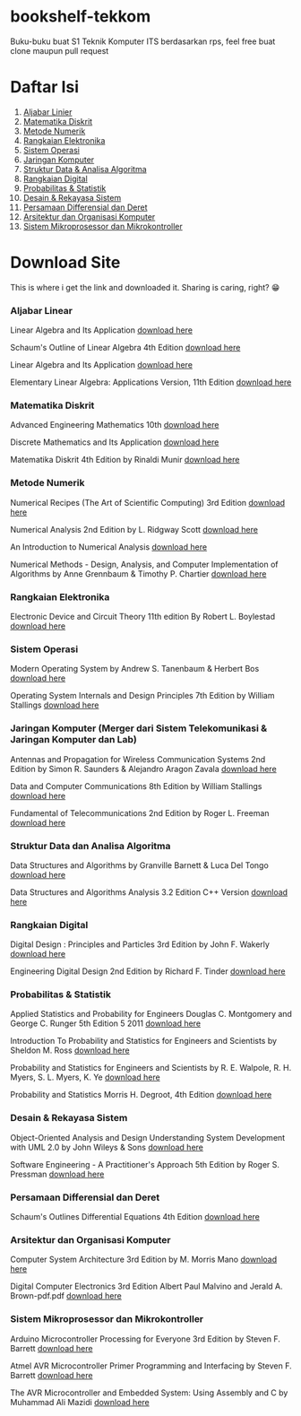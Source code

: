 # bookshelf-tekkom
Buku-buku buat S1 Teknik Komputer ITS berdasarkan rps, feel free buat clone maupun pull request

<h1>Daftar Isi</h1>

1. [Aljabar Linier](https://github.com/wannn-one/bookshelf-tekkom#aljabar-linear)
2. [Matematika Diskrit](https://github.com/wannn-one/bookshelf-tekkom#matematika-diskrit)
3. [Metode Numerik](https://github.com/wannn-one/bookshelf-tekkom#metode-numerik)
4. [Rangkaian Elektronika](https://github.com/wannn-one/bookshelf-tekkom#rangkaian-elektronika)
5. [Sistem Operasi](https://github.com/wannn-one/bookshelf-tekkom#sistem-operasi)
6. [Jaringan Komputer](https://github.com/wannn-one/bookshelf-tekkom#jaringan-komputer-merger-dari-sistem-telekomunikasi--jaringan-komputer-dan-lab)
7. [Struktur Data & Analisa Algoritma](https://github.com/wannn-one/bookshelf-tekkom#struktur-data-dan-analisa-algoritma)
8. [Rangkaian Digital](https://github.com/wannn-one/bookshelf-tekkom#rangkaian-digital)
9. [Probabilitas & Statistik](https://github.com/wannn-one/bookshelf-tekkom#probabilitas--statistik)
10. [Desain & Rekayasa Sistem](https://github.com/wannn-one/bookshelf-tekkom#desain--rekayasa-sistem)
11. [Persamaan Differensial dan Deret](https://github.com/wannn-one/bookshelf-tekkom#persamaan-differensial-dan-deret)
12. [Arsitektur dan Organisasi Komputer](https://github.com/wannn-one/bookshelf-tekkom#arsitektur-dan-organisasi-komputer)
13. [Sistem Mikroprosessor dan Mikrokontroller](https://github.com/wannn-one/bookshelf-tekkom#sistem-mikroprosessor-dan-mikrokontroller)

<h1>Download Site</h1>
This is where i get the link and downloaded it. Sharing is caring, right? 😁 

<h3>Aljabar Linear</h3>

Linear Algebra and Its Application [download here](https://www.zuj.edu.jo/download/linear-algebra-and-its-applications-david-c-lay-pdf/)

Schaum's Outline of Linear Algebra 4th Edition [download here](http://www.astronomia.edu.uy/progs/algebra/Linear_Algebra,_4th_Edition__(2009)Lipschutz-Lipson.pdf)

Linear Algebra and Its Application [download here](https://www.zuj.edu.jo/download/linear-algebra-and-its-applications-david-c-lay-pdf/)

Elementary Linear Algebra: Applications Version, 11th Edition [download here](https://industri.fatek.unpatti.ac.id/wp-content/uploads/2019/03/037-Elementary-Linear-Algebra-Applications-Version-Howard-Anton-Chris-Rorres-Edisi-1-2013.pdf)

<h3>Matematika Diskrit</h3>

Advanced Engineering Mathematics 10th [download here](https://www.academia.edu/32045668/Advanced_Engineering_Mathematics_10th_Edition)

Discrete Mathematics and Its Application [download here](https://spada.uns.ac.id/pluginfile.php/603240/mod_resource/content/3/Discrete%20Mathematics%20and%20Its%20Applications%20-%20Kenneth%20Rosen%20%282012%29.pdf)

Matematika Diskrit 4th Edition by Rinaldi Munir [download here](https://www.academia.edu/29914530/Matematika_Diskrit_RInaldi_Munir)

<h3>Metode Numerik</h3>

Numerical Recipes (The Art of Scientific Computing) 3rd Edition [download here](https://assets.cambridge.org/97805218/80688/frontmatter/9780521880688_frontmatter.pdf)

Numerical Analysis 2nd Edition by L. Ridgway Scott [download here](https://people.cs.uchicago.edu/~ridg/newna/natwo.pdf)

An Introduction to Numerical Analysis [download here](https://newdoc.nccu.edu.tw/teasyllabus/111648701013/Numerical_Analysis.pdf)

Numerical Methods - Design, Analysis, and Computer Implementation of Algorithms by Anne Grennbaum & Timothy P. Chartier [download here](http://202.91.76.90:81/fdScript/RootOfEBooks/E%20BOOKS%20COLLECTION%202020%20%20DATA%202/MATHEMATICS/Numerical%20Methods%20Design,%20Analysis,%20and%20Computer%20Implementation%20of%20Algorithms%20by%20Anne%20Greenbaum%20and%20Timothy%20P.%20Chartier.pdf)

<h3>Rangkaian Elektronika</h3>

Electronic Device and Circuit Theory 11th edition By Robert L. Boylestad [download here](https://www.academia.edu/45229810/Electronic_device_and_circuit_theory_11th_edition_By_Robert_L_Boylestad)

<h3>Sistem Operasi</h3>

Modern Operating System by Andrew S. Tanenbaum & Herbert Bos [download here](https://csc-knu.github.io/sys-prog/books/Andrew%20S.%20Tanenbaum%20-%20Modern%20Operating%20Systems.pdf)

Operating System Internals and Design Principles 7th Edition by William Stallings [download here](https://repository.dinus.ac.id/docs/ajar/Operating_System.pdf)

<h3>Jaringan Komputer (Merger dari Sistem Telekomunikasi & Jaringan Komputer dan Lab)</h3>

Antennas and Propagation for Wireless Communication Systems 2nd Edition by Simon R. Saunders & Alejandro Aragon Zavala [download here](https://www.academia.edu/12385294/Antennas_and_Propagation_for_Wireless_Communication_Systems)

Data and Computer Communications 8th Edition by William Stallings [download here](https://sisfo.itp.ac.id/bahanajar/BahanAjar/AswirPremadi/Bahan%20Ajar%20Jaringan%20Komunikasi%20Data/Data%20and%20Computer%20Communications%20by%20William%20Stallings.pdf)

Fundamental of Telecommunications 2nd Edition by Roger L. Freeman [download here](https://www.academia.edu/40338200/Fundamentals_of_Telecommunications_Second_Edition_Roger_L_Freeman)

<h3>Struktur Data dan Analisa Algoritma</h3>

Data Structures and Algorithms by Granville Barnett & Luca Del Tongo [download here](https://apps2.mdp.ac.id/perpustakaan/ebook/Karya%20Umum/Dsa.pdf)

Data Structures and Algorithms Analysis 3.2 Edition C++ Version [download here](https://www.academia.edu/40230698/Data_Structures_and_Algorithm_Analysis_Edition_3_2_C_Version)

<h3>Rangkaian Digital</h3>

Digital Design : Principles and Particles 3rd Edition by John F. Wakerly [download here](http://ebook.pldworld.com/_eBook/DIGITAL%20DESIGN%20PRINCIPLES%20&%20PRACTICES%203rd%20Edition/digital_design-third_edition-1.pdf)

Engineering Digital Design 2nd Edition by Richard F. Tinder [download here](https://www.gacbe.ac.in/images/E%20books/Engineering%20Digital%20Design%202nd%20ed.%20-%20R.%20Tinder%20(2000)%20WW.pdf)

<h3>Probabilitas & Statistik</h3>

Applied Statistics and Probability for Engineers Douglas C. Montgomery and George C. Runger 5th Edition 5 2011 [download here](https://industri.fatek.unpatti.ac.id/wp-content/uploads/2019/03/088-Applied-Statistics-and-Probability-for-Engineers-Douglas-C.-Montgomery-George-C.-Runger-Edisi-5-2011.pdf)

Introduction To Probability and Statistics for Engineers and Scientists by Sheldon M. Ross [download here](https://minerva.it.manchester.ac.uk/~saralees/statbook3.pdf)

Probability and Statistics for Engineers and Scientists by R. E. Walpole, R. H. Myers, S. L. Myers, K. Ye [download here](https://math.buet.ac.bd/public/faculty_profile/files/835598806.pdf)

Probability and Statistics Morris H. Degroot, 4th Edition [download here](https://github.com/Honei/bookshelf/blob/master/Math/Probability%20and%20Statistics-Morris%20H.Degroot%2C%204th%20Edition.pdf)

<h3>Desain & Rekayasa Sistem</h3>

Object-Oriented Analysis and Design Understanding System Development with UML 2.0 by John Wileys & Sons [download here](https://github.com/bernardvery/Genap1617/blob/master/apbo/book/Object-Oriented%20Analysis%20and%20Design%20Understanding%20System%20Development%20with%20UML%202.0.pdf)

Software Engineering - A Practitioner's Approach 5th Edition by Roger S. Pressman [download here](https://repository.dinus.ac.id/docs/ajar/Software_Engineering_-_Pressman.pdf)

<h3>Persamaan Differensial dan Deret</h3>

Schaum's Outlines Differential Equations 4th Edition [download here](https://raw.githubusercontent.com/wannn-one/bookshelf-tekkom/main/Persamaan%20Differensial%20dan%20Deret/Schaum's%20Outlines%20Differential%20Equations%204th%20Edition.pdf)

<h3>Arsitektur dan Organisasi Komputer</h3>

Computer System Architecture 3rd Edition by M. Morris Mano [download here](https://www.mbit.edu.in/wp-content/uploads/2020/05/computer-systems-Architecture.pdf)

Digital Computer Electronics 3rd Edition Albert Paul Malvino and Jerald A. Brown-pdf.pdf [download here](https://ia803000.us.archive.org/8/items/367026792DigitalComputerElectronicsAlbertPaulMalvinoAndJeraldABrownPdf1/367026792-Digital-Computer-Electronics-Albert-Paul-Malvino-and-Jerald-A-Brown-pdf%20%281%29.pdf)

<h3>Sistem Mikroprosessor dan Mikrokontroller</h3>

Arduino Microcontroller Processing for Everyone 3rd Edition by Steven F. Barrett [download here](https://pdfcoffee.com/arduino-microcontroller-processing-for-everyone-third-edition-pdf-free.html)

Atmel AVR Microcontroller Primer Programming and Interfacing by Steven F. Barrett [download here](https://www.pdfdrive.com/atmel-avr-microcontroller-primer-programming-and-interfacing-e14007640.html)

The AVR Microcontroller and Embedded System: Using Assembly and C by Muhammad Ali Mazidi [download here](https://www.pdfdrive.com/the-avr-microcontroller-and-embedded-system-by-muhammad-ali-mazidi-e33482989.html)